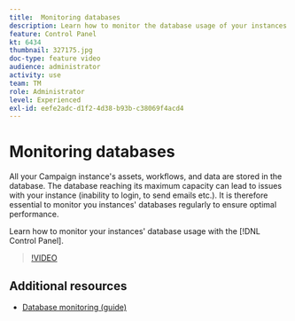 ```yaml
---
title:  Monitoring databases
description: Learn how to monitor the database usage of your instances.
feature: Control Panel
kt: 6434
thumbnail: 327175.jpg
doc-type: feature video
audience: administrator
activity: use
team: TM
role: Administrator
level: Experienced
exl-id: eefe2adc-d1f2-4d38-b93b-c38069f4acd4
---
```

# Monitoring databases

All your Campaign instance's assets, workflows, and data are stored in the database. The database reaching its maximum capacity can lead to issues with your instance (inability to login, to send emails etc.). It is therefore essential to monitor you instances' databases regularly to ensure optimal performance.

Learn how to monitor your instances' database usage with the [!DNL Control Panel].

>[!VIDEO](https://video.tv.adobe.com/v/327175?quality=12)

## Additional resources

* [Database monitoring (guide)](https://experienceleague.adobe.com/docs/control-panel/using/performance-monitoring/database-monitoring.html?lang=en#performance-monitoring)

